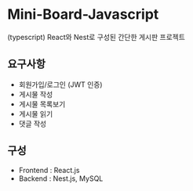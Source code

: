 # Mini-Board-Javascript
(typescript) React와 Nest로 구성된 간단한 게시판 프로젝트

## 요구사항 
- 회원가입/로그인 (JWT 인증)
- 게시물 작성
- 게시물 목록보기
- 게시물 읽기
- 댓글 작성

## 구성
- Frontend : React.js
- Backend : Nest.js, MySQL
